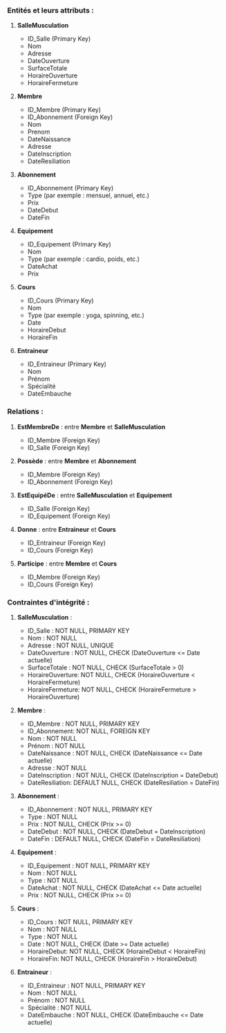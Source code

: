 ### Entités et leurs attributs :

1. **SalleMusculation**
   - ID_Salle (Primary Key)
   - Nom
   - Adresse
   - DateOuverture
   - SurfaceTotale
   - HoraireOuverture
   - HoraireFermeture

2. **Membre**
   - ID_Membre (Primary Key)
   - ID_Abonnement (Foreign Key)
   - Nom
   - Prenom
   - DateNaissance
   - Adresse
   - DateInscription
   - DateResiliation

3. **Abonnement**
   - ID_Abonnement (Primary Key)
   - Type (par exemple : mensuel, annuel, etc.)
   - Prix
   - DateDebut
   - DateFin

4. **Equipement**
   - ID_Equipement (Primary Key)
   - Nom
   - Type (par exemple : cardio, poids, etc.)
   - DateAchat
   - Prix

5. **Cours**
   - ID_Cours (Primary Key)
   - Nom
   - Type (par exemple : yoga, spinning, etc.)
   - Date
   - HoraireDebut
   - HoraireFin

6. **Entraineur**
   - ID_Entraineur (Primary Key)
   - Nom
   - Prénom
   - Spécialité
   - DateEmbauche

### Relations :

1. **EstMembreDe** : entre **Membre** et **SalleMusculation**
   - ID_Membre (Foreign Key)
   - ID_Salle (Foreign Key)

2. **Possède** : entre **Membre** et **Abonnement**
   - ID_Membre (Foreign Key)
   - ID_Abonnement (Foreign Key)

3. **EstEquipéDe** : entre **SalleMusculation** et **Equipement**
   - ID_Salle (Foreign Key)
   - ID_Equipement (Foreign Key)

4. **Donne** : entre **Entraineur** et **Cours**
   - ID_Entraineur (Foreign Key)
   - ID_Cours (Foreign Key)

5. **Participe** : entre **Membre** et **Cours**
   - ID_Membre (Foreign Key)
   - ID_Cours (Foreign Key)

### Contraintes d'intégrité :

1. **SalleMusculation** :
   - ID_Salle : NOT NULL, PRIMARY KEY
   - Nom : NOT NULL
   - Adresse : NOT NULL, UNIQUE
   - DateOuverture : NOT NULL, CHECK (DateOuverture <= Date actuelle)
   - SurfaceTotale : NOT NULL, CHECK (SurfaceTotale > 0)
   - HoraireOuverture:  NOT NULL, CHECK (HoraireOuverture < HoraireFermeture)
   - HoraireFermeture: NOT NULL, CHECK (HoraireFermeture > HoraireOuverture)

2. **Membre** :
   - ID_Membre : NOT NULL, PRIMARY KEY
   - ID_Abonnement: NOT NULL, FOREIGN KEY
   - Nom : NOT NULL
   - Prénom : NOT NULL
   - DateNaissance : NOT NULL, CHECK (DateNaissance <= Date actuelle)
   - Adresse : NOT NULL
   - DateInscription : NOT NULL, CHECK (DateInscription = DateDebut)
   - DateResiliation: DEFAULT NULL, CHECK (DateResiliation = DateFin)

3. **Abonnement** :
   - ID_Abonnement : NOT NULL, PRIMARY KEY
   - Type : NOT NULL
   - Prix : NOT NULL, CHECK (Prix >= 0)
   - DateDebut : NOT NULL, CHECK (DateDebut = DateInscription)
   - DateFin : DEFAULT NULL, CHECK (DateFin = DateResiliation)

4. **Equipement** :
   - ID_Equipement : NOT NULL, PRIMARY KEY
   - Nom : NOT NULL
   - Type : NOT NULL
   - DateAchat : NOT NULL, CHECK (DateAchat <= Date actuelle)
   - Prix : NOT NULL, CHECK (Prix >= 0)

5. **Cours** :
   - ID_Cours : NOT NULL, PRIMARY KEY
   - Nom : NOT NULL
   - Type : NOT NULL
   - Date : NOT NULL, CHECK (Date >= Date actuelle)
   - HoraireDebut: NOT NULL, CHECK (HoraireDebut < HoraireFin)
   - HoraireFin: NOT NULL, CHECK (HoraireFin > HoraireDebut)

6. **Entraineur** :
   - ID_Entraineur : NOT NULL, PRIMARY KEY
   - Nom : NOT NULL
   - Prénom : NOT NULL
   - Spécialité : NOT NULL
   - DateEmbauche : NOT NULL, CHECK (DateEmbauche <= Date actuelle)
